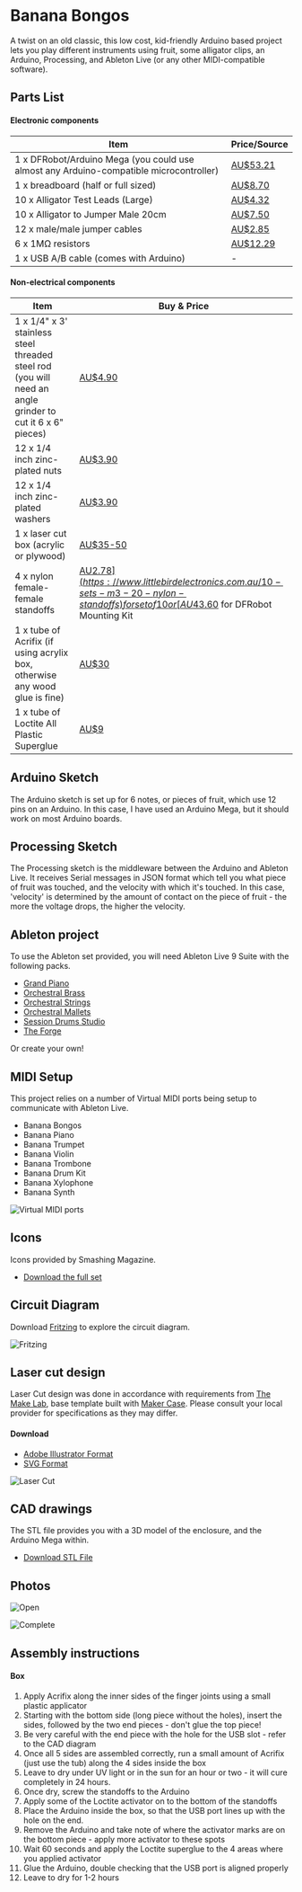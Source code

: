 # Banana Bongos

A twist on an old classic, this low cost, kid-friendly Arduino based project lets you play different instruments using fruit, some alligator clips, an Arduino, Processing, and Ableton Live (or any other MIDI-compatible software).

## Parts List
#### Electronic components

|Item|Price/Source|
|--|--|
| 1 x DFRobot/Arduino Mega (you could use almost any Arduino-compatible microcontroller)| [AU$53.21](https://www.littlebirdelectronics.com.au/dfrobot-mega-2560-v3.0-arduino-mega-2560-r3-compat) |
| 1 x breadboard (half or full sized) | [AU$8.70](https://www.littlebirdelectronics.com.au/full-sized-breadboard) |
| 10 x Alligator Test Leads (Large) | [AU$4.32](https://www.littlebirdelectronics.com.au/alligator-test-leads-multicolored-10-pack) |
10 x Alligator to Jumper Male 20cm | [AU$7.50](https://www.littlebirdelectronics.com.au/alligator-to-jumper-male-20cm-10-pin) |
12 x male/male jumper cables | [AU$2.85](https://www.littlebirdelectronics.com.au/premium-male-male-jumper-wires-20-x-6-150mm) |
6 x 1MΩ resistors | [AU$12.29](https://www.littlebirdelectronics.com.au/resistor-kit-1-4w-500-total) |
1 x USB A/B cable (comes with Arduino) | - |

#### Non-electrical components

|Item|Buy & Price|
|--|--|
1 x 1/4" x 3' stainless steel threaded steel rod (you will need an angle grinder to cut it 6 x 6" pieces) | [AU$4.90](http://www.anzor.com.au/stainless-steel-threaded-rod-studs-allthread/unc-threaded-rod/no-group-selected/114-x-3ft-316-threaded-rod/product) |
12 x 1/4 inch zinc-plated nuts | [AU$3.90](https://www.bunnings.com.au/zenith-1-4-zinc-plated-nyloc-nuts-20-pack_p2420269) |
12 x 1/4 inch zinc-plated washers | [AU$3.90](https://www.bunnings.com.au/zenith-1-4-zinc-plated-machine-washer-45-pack_p2420281) |
1 x laser cut box (acrylic or plywood) | [AU$35-50](http://themakelab.com)|
4 x nylon female-female standoffs | [AU$2.78](https://www.littlebirdelectronics.com.au/10-sets-m3-20-nylon-standoffs) for set of 10 or [AU$43.60](https://www.littlebirdelectronics.com.au/mounting-kit-standoffs) for DFRobot Mounting Kit |
1 x tube of Acrifix (if using acrylix box, otherwise any wood glue is fine) | [AU$30](https://www.pacwestcorp.com.au/acrifix-uv-glue/) |
1 x tube of Loctite All Plastic Superglue | [AU$9](https://www.bunnings.com.au/loctite-2g-and-4ml-2-part-all-plastic-superglue_p1210073) |

## Arduino Sketch
The Arduino sketch is set up for 6 notes, or pieces of fruit, which use 12 pins on an Arduino. In this case, I have used an Arduino Mega, but it should work on most Arduino boards.

## Processing Sketch
The Processing sketch is the middleware between the Arduino and Ableton Live. It receives Serial messages in JSON format which tell you what piece of fruit was touched, and the velocity with which it's touched. In this case, 'velocity' is determined by the amount of contact on the piece of fruit - the more the voltage drops, the higher the velocity.

## Ableton project
To use the Ableton set provided, you will need Ableton Live 9 Suite with the following packs.

+ [Grand Piano](https://www.ableton.com/en/packs/grand-piano/)
+ [Orchestral Brass](https://www.ableton.com/en/packs/orchestral-brass/)
+ [Orchestral Strings](https://www.ableton.com/en/packs/orchestral-strings/)
+ [Orchestral Mallets](https://www.ableton.com/en/packs/orchestral-mallets/)
+ [Session Drums Studio](https://www.ableton.com/en/packs/session-drums-studio/)
+ [The Forge](https://www.ableton.com/en/packs/forge/)

Or create your own!

## MIDI Setup
This project relies on a number of Virtual MIDI ports being setup to communicate with Ableton Live.

* Banana Bongos
* Banana Piano
* Banana Trumpet
* Banana Violin
* Banana Trombone
* Banana Drum Kit
* Banana Xylophone
* Banana Synth

![Virtual MIDI ports](https://github.com/struct78/banana-bongos/raw/develop/images/virtual-ports.png)

## Icons
Icons provided by Smashing Magazine.

+ [Download the full set](https://www.smashingmagazine.com/2016/05/freebie-music-instrument-icons-39-icons-png-svg/)

## Circuit Diagram
Download [Fritzing](http://fritzing.org/) to explore the circuit diagram.

![Fritzing](https://github.com/struct78/banana-bongos/raw/develop/images/fritzing.png)

## Laser cut design
Laser Cut design was done in accordance with requirements from [The Make Lab](http://www.themakelab.com/make), base template built with [Maker Case](http://makercase.com). Please consult your local provider for specifications as they may differ.

#### Download
+ [Adobe Illustrator Format](https://github.com/struct78/banana-bongos/raw/develop/laser-cut/box.ai)
+ [SVG Format](https://github.com/struct78/banana-bongos/raw/develop/laser-cut/box.svg)

![Laser Cut](https://github.com/struct78/banana-bongos/raw/develop/images/box.png)

## CAD drawings
The STL file provides you with a 3D model of the enclosure, and the Arduino Mega within.

+ [Download STL File](https://github.com/struct78/banana-bongos/raw/develop/cad/Banana%20Bongos%20Box.stl)

## Photos

![Open](https://github.com/struct78/banana-bongos/raw/develop/images/box-open.jpg)

![Complete](https://github.com/struct78/banana-bongos/raw/develop/images/box-complete.jpg)

## Assembly instructions

#### Box

1) Apply Acrifix along the inner sides of the finger joints using a small plastic applicator
2) Starting with the bottom side (long piece without the holes), insert the sides, followed by the two end pieces - don't glue the top piece!
3) Be very careful with the end piece with the hole for the USB slot - refer to the CAD diagram
4) Once all 5 sides are assembled correctly, run a small amount of Acrifix (just use the tub) along the 4 sides inside the box
5) Leave to dry under UV light or in the sun for an hour or two - it will cure completely in 24 hours.
6) Once dry, screw the standoffs to the Arduino
7) Apply some of the Loctite activator on to the bottom of the standoffs
8) Place the Arduino inside the box, so that the USB port lines up with the hole on the end.
9) Remove the Arduino and take note of where the activator marks are on the bottom piece - apply more activator to these spots
10) Wait 60 seconds and apply the Loctite superglue to the 4 areas where you applied activator
11) Glue the Arduino, double checking that the USB port is aligned properly
12) Leave to dry for 1-2 hours

